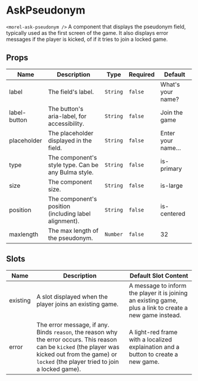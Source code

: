 # AskPseudonym

`<morel-ask-pseudonym />` A component that displays the pseudonym field, typically used as the first screen of the game. It also displays error messages if the player is kicked, of if it tries to join a locked game.

## Props

<!-- @vuese:AskPseudonym:props:start -->
|Name|Description|Type|Required|Default|
|---|---|---|---|---|
|label|The field's label.|`String`|`false`|What's your name?|
|label-button|The button's aria-label, for accessibility.|`String`|`false`|Join the game|
|placeholder|The placeholder displayed in the field.|`String`|`false`|Enter your name…|
|type|The component's style type. Can be any Bulma style.|`String`|`false`|is-primary|
|size|The component size.|`String`|`false`|is-large|
|position|The component's position (including label alignment).|`String`|`false`|is-centered|
|maxlength|The max length of the pseudonym.|`Number`|`false`|32|

<!-- @vuese:AskPseudonym:props:end -->


## Slots

<!-- @vuese:AskPseudonym:slots:start -->
|Name|Description|Default Slot Content|
|---|---|---|
|existing|A slot displayed when the player joins an existing game.|A message to inform the player it is joining an existing game, plus a link to create a new game instead.|
|error|The error message, if any. Binds `reason`, the reason why the error occurs. This reason can be `kicked` (the player was kicked out from the game) or `locked` (the player tried to join a locked game).|A light-red frame with a localized explaination and a button to create a new game.|

<!-- @vuese:AskPseudonym:slots:end -->


